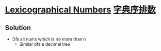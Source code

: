 # [Lexicographical Numbers](https://leetcode.com/problems/lexicographical-numbers/) [字典序排数](https://leetcode-cn.com/problems/lexicographical-numbers/)

## Solution
* Dfs all nums which is no more than n
  * Similar dfs a decimal tree